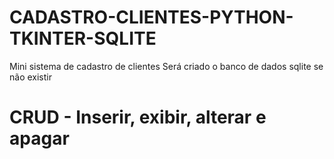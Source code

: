 # CADASTRO-CLIENTES-PYTHON-TKINTER-SQLITE
Mini sistema de cadastro de clientes
Será criado o banco de dados sqlite se não existir

# CRUD - Inserir, exibir, alterar e apagar 
